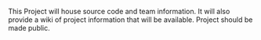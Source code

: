 This Project will house source code and team information. It will also provide a wiki of project information that will be available. Project should be made public.